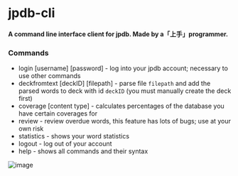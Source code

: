 # jpdb-cli
#### A command line interface client for jpdb. Made by a「上手」programmer.

### Commands
+ login [username] [password] - log into your jpdb account; necessary to use other commands
+ deckfromtext [deckID] [filepath] - parse file `filepath` and add the parsed words to deck with id `deckID` (you must manually create the deck first)
+ coverage [content type] - calculates percentages of the database you have certain coverages for
+ review - review overdue words, this feature has lots of bugs; use at your own risk
+ statistics - shows your word statistics
+ logout - log out of your account
+ help - shows all commands and their syntax

![image](https://user-images.githubusercontent.com/66906618/180662746-dc919731-6d3b-4f88-95fe-bba1ee9bb994.png)
